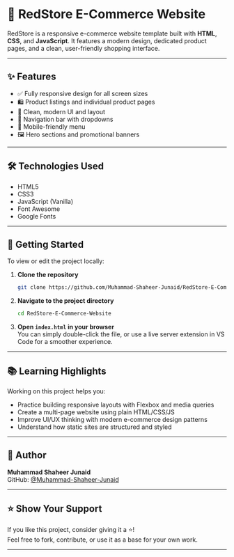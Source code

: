 # 🛒 RedStore E-Commerce Website

RedStore is a responsive e-commerce website template built with **HTML**, **CSS**, and **JavaScript**. It features a modern design, dedicated product pages, and a clean, user-friendly shopping interface.

<!--
## 📸 Demo

Check out the live demo here: [RedStore Live](https://muhammad-shaheer-junaid.github.io/RedStore-E-Commerce-Website)
-->

---

## ✨ Features

- ✅ Fully responsive design for all screen sizes
- 🛍️ Product listings and individual product pages
- 🎨 Clean, modern UI and layout
- 🧭 Navigation bar with dropdowns
- 📱 Mobile-friendly menu
- 🖼️ Hero sections and promotional banners

---

## 🛠️ Technologies Used

- HTML5
- CSS3
- JavaScript (Vanilla)
- Font Awesome
- Google Fonts

---

## 🚀 Getting Started

To view or edit the project locally:

1. **Clone the repository**  
   ```bash
   git clone https://github.com/Muhammad-Shaheer-Junaid/RedStore-E-Commerce-Website.git
   ```

2. **Navigate to the project directory**  
   ```bash
   cd RedStore-E-Commerce-Website
   ```

3. **Open `index.html` in your browser**  
   You can simply double-click the file, or use a live server extension in VS Code for a smoother experience.

---

## 📚 Learning Highlights

Working on this project helps you:

- Practice building responsive layouts with Flexbox and media queries
- Create a multi-page website using plain HTML/CSS/JS
- Improve UI/UX thinking with modern e-commerce design patterns
- Understand how static sites are structured and styled

---

## 🙌 Author

**Muhammad Shaheer Junaid**  
GitHub: [@Muhammad-Shaheer-Junaid](https://github.com/Muhammad-Shaheer-Junaid)

---

## ⭐️ Show Your Support

If you like this project, consider giving it a ⭐️!  
Feel free to fork, contribute, or use it as a base for your own work.

---
